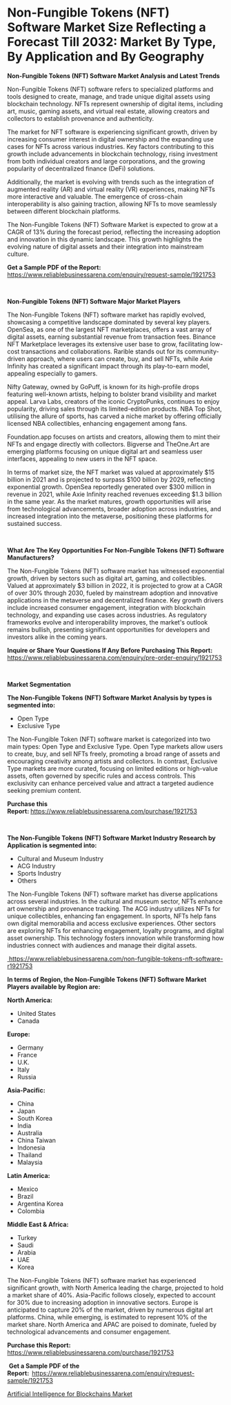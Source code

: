 <p><h1>Non-Fungible Tokens (NFT) Software Market Size Reflecting a Forecast Till 2032: Market By Type, By Application and By Geography</h1></p><p><strong>Non-Fungible Tokens (NFT) Software Market Analysis and Latest Trends</strong></p>
<p><p>Non-Fungible Tokens (NFT) software refers to specialized platforms and tools designed to create, manage, and trade unique digital assets using blockchain technology. NFTs represent ownership of digital items, including art, music, gaming assets, and virtual real estate, allowing creators and collectors to establish provenance and authenticity. </p><p>The market for NFT software is experiencing significant growth, driven by increasing consumer interest in digital ownership and the expanding use cases for NFTs across various industries. Key factors contributing to this growth include advancements in blockchain technology, rising investment from both individual creators and large corporations, and the growing popularity of decentralized finance (DeFi) solutions. </p><p>Additionally, the market is evolving with trends such as the integration of augmented reality (AR) and virtual reality (VR) experiences, making NFTs more interactive and valuable. The emergence of cross-chain interoperability is also gaining traction, allowing NFTs to move seamlessly between different blockchain platforms. </p><p>The Non-Fungible Tokens (NFT) Software Market is expected to grow at a CAGR of 13% during the forecast period, reflecting the increasing adoption and innovation in this dynamic landscape. This growth highlights the evolving nature of digital assets and their integration into mainstream culture.</p></p>
<p><strong>Get a Sample PDF of the Report:&nbsp;</strong> <a href="https://www.reliablebusinessarena.com/enquiry/request-sample/1921753?utm_campaign=2819&utm_medium=2&utm_source=Github&utm_content=ia&utm_term=11032025&utm_id=non-fungible-tokens-nft-software">https://www.reliablebusinessarena.com/enquiry/request-sample/1921753</a></p>
<p>&nbsp;</p>
<p><strong>Non-Fungible Tokens (NFT) Software Major Market Players</strong></p>
<p><p>The Non-Fungible Tokens (NFT) software market has rapidly evolved, showcasing a competitive landscape dominated by several key players. OpenSea, as one of the largest NFT marketplaces, offers a vast array of digital assets, earning substantial revenue from transaction fees. Binance NFT Marketplace leverages its extensive user base to grow, facilitating low-cost transactions and collaborations. Rarible stands out for its community-driven approach, where users can create, buy, and sell NFTs, while Axie Infinity has created a significant impact through its play-to-earn model, appealing especially to gamers.</p><p>Nifty Gateway, owned by GoPuff, is known for its high-profile drops featuring well-known artists, helping to bolster brand visibility and market appeal. Larva Labs, creators of the iconic CryptoPunks, continues to enjoy popularity, driving sales through its limited-edition products. NBA Top Shot, utilising the allure of sports, has carved a niche market by offering officially licensed NBA collectibles, enhancing engagement among fans.</p><p>Foundation.app focuses on artists and creators, allowing them to mint their NFTs and engage directly with collectors. Bigverse and TheOne.Art are emerging platforms focusing on unique digital art and seamless user interfaces, appealing to new users in the NFT space.</p><p>In terms of market size, the NFT market was valued at approximately $15 billion in 2021 and is projected to surpass $100 billion by 2029, reflecting exponential growth. OpenSea reportedly generated over $300 million in revenue in 2021, while Axie Infinity reached revenues exceeding $1.3 billion in the same year. As the market matures, growth opportunities will arise from technological advancements, broader adoption across industries, and increased integration into the metaverse, positioning these platforms for sustained success.</p></p>
<p>&nbsp;</p>
<p><strong>What Are The Key Opportunities For Non-Fungible Tokens (NFT) Software Manufacturers?</strong></p>
<p><p>The Non-Fungible Tokens (NFT) software market has witnessed exponential growth, driven by sectors such as digital art, gaming, and collectibles. Valued at approximately $3 billion in 2022, it is projected to grow at a CAGR of over 30% through 2030, fueled by mainstream adoption and innovative applications in the metaverse and decentralized finance. Key growth drivers include increased consumer engagement, integration with blockchain technology, and expanding use cases across industries. As regulatory frameworks evolve and interoperability improves, the market's outlook remains bullish, presenting significant opportunities for developers and investors alike in the coming years.</p></p>
<p><strong>Inquire or Share Your Questions If Any Before Purchasing This Report:</strong> <a href="https://www.reliablebusinessarena.com/enquiry/pre-order-enquiry/1921753?utm_campaign=2819&utm_medium=2&utm_source=Github&utm_content=ia&utm_term=11032025&utm_id=non-fungible-tokens-nft-software">https://www.reliablebusinessarena.com/enquiry/pre-order-enquiry/1921753</a></p>
<p>&nbsp;</p>
<p><strong>Market Segmentation</strong></p>
<p><strong>The Non-Fungible Tokens (NFT) Software Market Analysis by types is segmented into:</strong></p>
<p><ul><li>Open Type</li><li>Exclusive Type</li></ul></p>
<p><p>The Non-Fungible Token (NFT) software market is categorized into two main types: Open Type and Exclusive Type. Open Type markets allow users to create, buy, and sell NFTs freely, promoting a broad range of assets and encouraging creativity among artists and collectors. In contrast, Exclusive Type markets are more curated, focusing on limited editions or high-value assets, often governed by specific rules and access controls. This exclusivity can enhance perceived value and attract a targeted audience seeking premium content.</p></p>
<p><strong>Purchase this Report:&nbsp;</strong><a href="https://www.reliablebusinessarena.com/purchase/1921753?utm_campaign=2819&utm_medium=2&utm_source=Github&utm_content=ia&utm_term=11032025&utm_id=non-fungible-tokens-nft-software">https://www.reliablebusinessarena.com/purchase/1921753</a></p>
<p>&nbsp;</p>
<p><strong>The Non-Fungible Tokens (NFT) Software Market Industry Research by Application is segmented into:</strong></p>
<p><ul><li>Cultural and Museum Industry</li><li>ACG Industry</li><li>Sports Industry</li><li>Others</li></ul></p>
<p><p>The Non-Fungible Tokens (NFT) software market has diverse applications across several industries. In the cultural and museum sector, NFTs enhance art ownership and provenance tracking. The ACG industry utilizes NFTs for unique collectibles, enhancing fan engagement. In sports, NFTs help fans own digital memorabilia and access exclusive experiences. Other sectors are exploring NFTs for enhancing engagement, loyalty programs, and digital asset ownership. This technology fosters innovation while transforming how industries connect with audiences and manage their digital assets.</p></p>
<p><a href="https://www.reliablebusinessarena.com/non-fungible-tokens-nft-software-r1921753?utm_campaign=2819&utm_medium=2&utm_source=Github&utm_content=ia&utm_term=11032025&utm_id=non-fungible-tokens-nft-software">&nbsp;https://www.reliablebusinessarena.com/non-fungible-tokens-nft-software-r1921753</a></p>
<p><strong>In terms of Region, the Non-Fungible Tokens (NFT) Software Market Players available by Region are:</strong></p>
<p>
    <p> <strong> North America: </strong>
        <ul>
            <li>United States</li>
            <li>Canada</li>
        </ul>
        </p> 
    <p> <strong> Europe: </strong>
        <ul>
            <li>Germany</li>
            <li>France</li>
            <li>U.K.</li>
            <li>Italy</li>
            <li>Russia</li>
        </ul>
        </p> 
    <p> <strong> Asia-Pacific: </strong>
        <ul>
            <li>China</li>
            <li>Japan</li>
            <li>South Korea</li>
            <li>India</li>
            <li>Australia</li>
            <li>China Taiwan</li>
            <li>Indonesia</li>
            <li>Thailand</li>
            <li>Malaysia</li>
        </ul>
        </p> 
    <p> <strong> Latin America: </strong>
        <ul>
            <li>Mexico</li>
            <li>Brazil</li>
            <li>Argentina Korea</li>
            <li>Colombia</li>
        </ul>
        </p> 
    <p> <strong> Middle East & Africa: </strong>
        <ul>
            <li>Turkey</li>
            <li>Saudi</li>
            <li>Arabia</li>
            <li>UAE</li>
            <li>Korea</li>
        </ul>
    </p>
    </p>
<p><p>The Non-Fungible Tokens (NFT) software market has experienced significant growth, with North America leading the charge, projected to hold a market share of 40%. Asia-Pacific follows closely, expected to account for 30% due to increasing adoption in innovative sectors. Europe is anticipated to capture 20% of the market, driven by numerous digital art platforms. China, while emerging, is estimated to represent 10% of the market share. North America and APAC are poised to dominate, fueled by technological advancements and consumer engagement.</p></p>
<p><strong>Purchase this Report: </strong><a href="https://www.reliablebusinessarena.com/purchase/1921753?utm_campaign=2819&utm_medium=2&utm_source=Github&utm_content=ia&utm_term=11032025&utm_id=non-fungible-tokens-nft-software">https://www.reliablebusinessarena.com/purchase/1921753</a></p>
<p>&nbsp;<strong>Get a Sample PDF of the Report:&nbsp;&nbsp;</strong><a href="https://www.reliablebusinessarena.com/enquiry/request-sample/1921753?utm_campaign=2819&utm_medium=2&utm_source=Github&utm_content=ia&utm_term=11032025&utm_id=non-fungible-tokens-nft-software">https://www.reliablebusinessarena.com/enquiry/request-sample/1921753</a></p>
<p><strong></strong></p>
<p><p><a href="https://github.com/hutchkloor4x/Market-Research-Report-List-1/blob/main/artificial-intelligence-for-blockchains-market.md?utm_campaign=2819&utm_medium=2&utm_source=Github&utm_content=ia&utm_term=11032025&utm_id=non-fungible-tokens-nft-software">Artificial Intelligence for Blockchains Market</a></p></p>